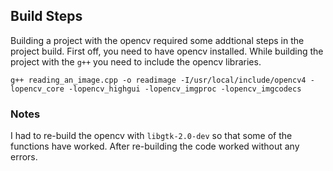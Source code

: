 
## Build Steps
 Building a project with the opencv required some addtional steps in the project build. First off, you need to have
 opencv installed. While building the project with the `g++` you need to include the opencv libraries.

 ```shell
 g++ reading_an_image.cpp -o readimage -I/usr/local/include/opencv4 -lopencv_core -lopencv_highgui -lopencv_imgproc -lopencv_imgcodecs
 ```

### Notes
I had to re-build the opencv with `libgtk-2.0-dev` so that some of the functions have worked. After re-building the code worked without any errors.

